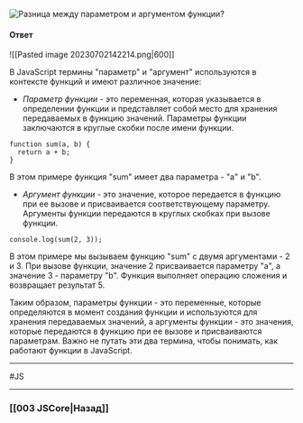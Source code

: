 ![Разница между параметром и аргументом функции?](https://youtu.be/lZNWrW39ELM?t=144)

#### Ответ

![[Pasted image 20230702142214.png|600]]

В JavaScript термины "параметр" и "аргумент" используются в контексте функций и имеют различное значение:

- *Параметр функции* - это переменная, которая указывается в определении функции и представляет собой место для хранения передаваемых в функцию значений. Параметры функции заключаются в круглые скобки после имени функции.

```
function sum(a, b) {
  return a + b;
}
```

В этом примере функция "sum" имеет два параметра - "a" и "b".

- *Аргумент функции* - это значение, которое передается в функцию при ее вызове и присваивается соответствующему параметру. Аргументы функции передаются в круглых скобках при вызове функции.

```
console.log(sum(2, 3));
```

В этом примере мы вызываем функцию "sum" с двумя аргументами - 2 и 3. При вызове функции, значение 2 присваивается параметру "a", а значение 3 - параметру "b". Функция выполняет операцию сложения и возвращает результат 5.

Таким образом, параметры функции - это переменные, которые определяются в момент создания функции и используются для хранения передаваемых значений, а аргументы функции - это значения, которые передаются в функцию при ее вызове и присваиваются параметрам. Важно не путать эти два термина, чтобы понимать, как работают функции в JavaScript.

___
#JS 

___

### [[003 JSCore|Назад]]